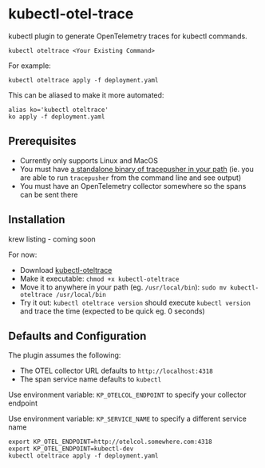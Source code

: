 # kubectl-otel-trace

kubectl plugin to generate OpenTelemetry traces for kubectl commands.

```
kubectl oteltrace <Your Existing Command>
```

For example:

```
kubectl oteltrace apply -f deployment.yaml
```

This can be aliased to make it more automated:

```
alias ko='kubectl oteltrace'
ko apply -f deployment.yaml
```

## Prerequisites
- Currently only supports Linux and MacOS
- You must have [a standalone binary of tracepusher in your path](https://github.com/agardnerIT/tracepusher/releases/latest) (ie. you are able to run `tracepusher` from the command line and see output)
- You must have an OpenTelemetry collector somewhere so the spans can be sent there

## Installation

krew listing - coming soon

For now:
- Download [kubectl-oteltrace](kubectl-oteltrace)
- Make it executable: `chmod +x kubectl-oteltrace`
- Move it to anywhere in your path (eg. `/usr/local/bin`): `sudo mv kubectl-oteltrace /usr/local/bin`
- Try it out: `kubectl oteltrace version` should execute `kubectl version` and trace the time (expected to be quick eg. 0 seconds)

## Defaults and Configuration

The plugin assumes the following:

- The OTEL collector URL defaults to `http://localhost:4318`
- The span service name defaults to `kubectl`

Use environment variable: `KP_OTELCOL_ENDPOINT` to specify your collector endpoint

Use environment variable: `KP_SERVICE_NAME` to specify a different service name

```
export KP_OTEL_ENDPOINT=http://otelcol.somewhere.com:4318
export KP_OTEL_ENDPOINT=kubectl-dev
kubectl oteltrace apply -f deployment.yaml
```
